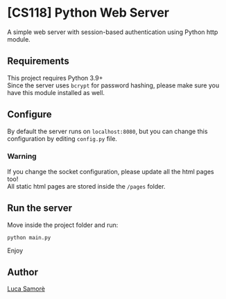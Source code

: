 # [CS118] Python Web Server
A simple web server with session-based authentication using Python http module.

## Requirements
This project requires Python 3.9+  
Since the server uses `bcrypt` for password hashing, please make sure you have this module installed as well.

## Configure
By default the server runs on `localhost:8080`, but you can change this configuration by editing `config.py` file.

### Warning
If you change the socket configuration, please update all the html pages too!  
All static html pages are stored inside the `/pages` folder.

## Run the server
Move inside the project folder and run:

```
python main.py
```
Enjoy

## Author
[Luca Samorè](https://github.com/LucaSamore)
